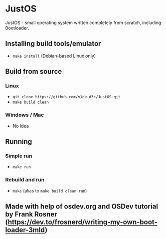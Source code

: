 # JustOS
JustOS - small operating system written completely from scratch, including Bootloader.

## Installing build tools/emulator
* `make install` (Debian-based Linux only)

## Build from source
### Linux
* `git clone https://github.com/m1de-d3c/JustOS.git`
* `make build clean`
### Windows / Mac
* No idea

## Running
### Simple run
* `make run`
### Rebuild and run
* `make` (alias to `make build clean run`)

## Made with help of osdev.org and OSDev tutorial by Frank Rosner (https://dev.to/frosnerd/writing-my-own-boot-loader-3mld)
